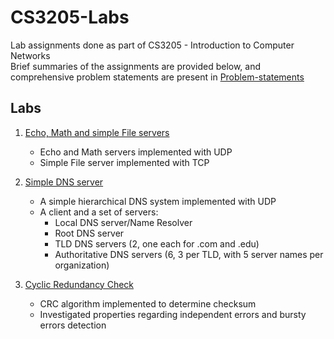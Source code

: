 # CS3205-Labs
Lab assignments done as part of CS3205 - Introduction to Computer Networks <br>
Brief summaries of the assignments are provided below, and comprehensive problem statements are present in [Problem-statements](./Problem-statements/)

## Labs

1. [Echo, Math and simple File servers](./Lab-1/)
    - Echo and Math servers implemented with UDP
    - Simple File server implemented with TCP

2. [Simple DNS server](./Lab-2/)
    - A simple hierarchical DNS system implemented with UDP
    - A client and a set of servers:
        - Local DNS server/Name Resolver
        - Root DNS server
        - TLD DNS servers (2, one each for .com and .edu)
        - Authoritative DNS servers (6, 3 per TLD, with 5 server names per organization)

3. [Cyclic Redundancy Check](./Lab-3/)
    - CRC algorithm implemented to determine checksum
    - Investigated properties regarding independent errors and bursty errors detection
    